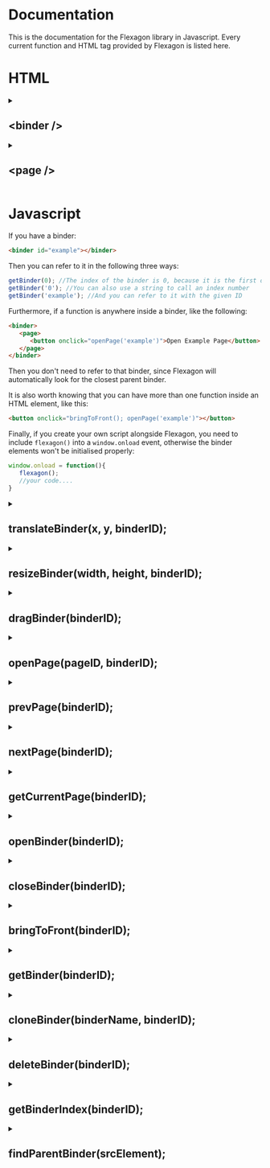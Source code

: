 #  Documentation
This is the documentation for the Flexagon library in Javascript. Every current function and HTML tag provided by Flexagon is listed here.
# HTML

<details>
<summary><h2>&lt;binder /&gt</h2></summary>
Flexagon works by using a bespoke element called the binder element:
  
```HTML
<binder>...content...</binder>
```
All binder elements must contain at least one `<page />` element.

<hr />

You can include event listeners in binder elements:
```HTML
<binder onclick="openPage('binderclickers')"></binder>
```

### Attributes:
- __`id=""`__

Specify a unique __id__ to refer to the binder. Specifying an __id__ makes it easier to manipulate from outside of the binder object (otherwise you can use the binder's index).

- __`x=""`__ and __`y=""`__

Specify __X__ and __Y__ attributes to define the binder's position at startup. A __%__ sign positions it relative to the page.

- __`width=""`__ and __`height=""`__

Specify __width__ and __height__ attributes to define the binder's dimensions at startup. A __%__ sign resizes it relative to the page.

- __`hidden`__

Specify __hidden__ to hide the binder at startup.

- __`class=""`__

Specify __class__ the same as normal HTML elements to refer to the binder or to style it with CSS.

- __`style=""`__

Specify __style__ the same as normal HTML elements to style it with CSS.

</details>

<details>
<summary><h2>&lt;page /&gt</h2></summary>
  
Every binder contains at least one page element:
```HTML
<page>...content...</page>
```
Binders may contain as many pages as you wish, though only one page can be displayed at a time. Pages can contain any HTML code that you choose, and you can open a different page by using the functions `openPage()`, `prevPage()`, and `nextPage`.

### Attributes:
- __`id=""`__

Specify a unique __id__ for a page, to make it easier to refer to that page (for instance, when using the `openPage()` function).

</details>

# Javascript

If you have a binder:
```html
<binder id="example"></binder>
```
Then you can refer to it in the following three ways:
```javascript
getBinder(0); //The index of the binder is 0, because it is the first one in the document
getBinder('0'); //You can also use a string to call an index number
getBinder('example'); //And you can refer to it with the given ID
```
Furthermore, if a function is anywhere inside a binder, like the following:
```html
<binder>
   <page>
      <button onclick="openPage('example')">Open Example Page</button>
   </page>
</binder>
```
Then you don't need to refer to that binder, since Flexagon will automatically look for the closest parent binder.

It is also worth knowing that you can have more than one function inside an HTML element, like this:
```html
<button onclick="bringToFront(); openPage('example')"></button>
```

Finally, if you create your own script alongside Flexagon, you need to include `flexagon()` into a `window.onload` event, otherwise the binder elements won't be initialised properly:
```javascript
window.onload = function(){
   flexagon();
   //your code....
}
```

<details>
<summary><h2>translateBinder(x, y, binderID);</h2></summary>

> __x:__ string or number (optional)
> 
> __y:__ string or number (optional)
> 
> __binderID:__ string, number or Object (optional)

Reposition a binder on the screen according to specified __X__ and __Y__ coordinates. You may format those coordinates as a string - a __%__ sign repositions a binder relative to the page.

If an __X__ or __Y__ coordinate isn't specified, then the relative __X__ and __Y__ coordinate will remain the same.

If __binderID__ isn't specified, then the function will be carried out on the parent binder (if there is one).
</details>

<details>
<summary><h2>resizeBinder(width, height, binderID);</h2></summary>

> __width:__ string or number (optional)
> 
> __height:__ string or number (optional)
> 
> __binderID:__ string, number or Object (optional)

Resize a binder according to specified __width__ and __height__ coordinates. You may format those coordinates as a string - a __%__ sign resizes a binder relative to the page.

If a __width__ or __height__ coordinate isn't specified, then the relative __width__ and __height__ coordinate will remain the same.

If __binderID__ isn't specified, then the function will be carried out on the parent binder (if there is one).
</details>

<details>
<summary><h2>dragBinder(binderID);</h2></summary>

> __binderID:__ string, number or Object (optional)

Drag a binder around the screen based on the cursor position.

If __binderID__ isn't specified, then the function will be carried out on the parent binder (if there is one).

<hr />

Generally, `dragBinder()` should be used in an `onmousedown` event, like the following example which uses an `<img />` element:

```HTML
<img src="icon.png" onmousedown="dragBinder()">
```

</details>

<details>
<summary><h2>openPage(pageID, binderID);</h2></summary>

> __pageID:__ string or number
>
> __binderID:__ string, number or Object (optional)

Open a specified  __pageID__ within a binder. __pageID__ works similar to __binderID__:

```javascript
openPage(0); //The index of the page is 0, because it is the first one in the binder
openPage('0'); //You can also use a string to call an index number
openPage('example'); //And you can refer to it with the given ID
```

If __binderID__ isn't specified, then the function will be carried out on the parent binder (if there is one).

<hr />

Example usage which opens the "cat" page in the "animals" binder:
```HTML
<a onclick="openPage('cat', 'animals')"></a>
```

</details>

<details>
<summary><h2>prevPage(binderID);</h2></summary>

> __binderID:__ string, number or Object (optional)

Opens the page at the previous index within a binder. The function will stop working at index 0, since there are no earlier pages.

If __binderID__ isn't specified, then the function will be carried out on the parent binder (if there is one).
</details>

<details>
<summary><h2>nextPage(binderID);</h2></summary>

> __binderID:__ string, number or Object (optional)

Opens the page at the next index within a binder. The function will stop working at the final index, since there are no later pages.

If __binderID__ isn't specified, then the function will be carried out on the parent binder (if there is one).
</details>

<details>
<summary><h2>getCurrentPage(binderID);</h2></summary>

> __binderID:__ string, number or Object (optional)

Returns the index of the page which is currently displayed in the binder.

If __binderID__ isn't specified, then the function will be carried out on the parent binder (if there is one).

</details>

<details>
<summary><h2>openBinder(binderID);</h2></summary>

> __binderID:__ string, number or Object

Opens the specified binder.
</details>

<details>
<summary><h2>closeBinder(binderID);</h2></summary>

> __binderID:__ string, number or Object (optional)

Closes the specified binder.

If __binderID__ isn't specified, then the function will be carried out on the parent binder (if there is one).
</details>

<details>
<summary><h2>bringToFront(binderID);</h2></summary>

> __binderID:__ string, number or Object (optional)

Display the binder above all other binders.

If __binderID__ isn't specified, then the function will be carried out on the parent binder (if there is one).
</details>

<details>
<summary><h2>getBinder(binderID);</h2></summary>

> __binderID:__ string, number or Object

Returns the specified binder's object instance in Javascript.

<hr />

If you want to manipulate the binder directly, then you can store the binder object as a variable:
```javascript
let myBinder = getBinder("random-binder");
```

</details>

<details>
<summary><h2>cloneBinder(binderName, binderID);</h2></summary>

> __binderName:__ string (optional)
> 
> __binderID:__ string, number or Object (optional)

Clones the specified binder, all of its pages, and returns the object instance of the cloned binder. If the ID is already claimed by a different binder, then it will be given a unique ID.

If __binderID__ isn't specified, then the function will be carried out on the parent binder (if there is one).
</details>

<details>
<summary><h2>deleteBinder(binderID);</h2></summary>

> __binderName:__ string (optional)
> 
> __binderID:__ string, number or Object (optional)

Deletes the specified binder.

If __binderID__ isn't specified, then the function will be carried out on the parent binder (if there is one).
</details>


<details>
<summary><h2>getBinderIndex(binderID);</h2></summary>

> __binderID:__ string, number or Object

Returns the specified binder's index.

If __binderID__ isn't specified, then the function will be carried out on the parent binder (if there is one).

</details>

<details>
<summary><h2>findParentBinder(srcElement);</h2></summary>

> __srcElement:__ Object 

Returns the parent binder's index of any HTML element which is enclosed in a binder.
</details>
